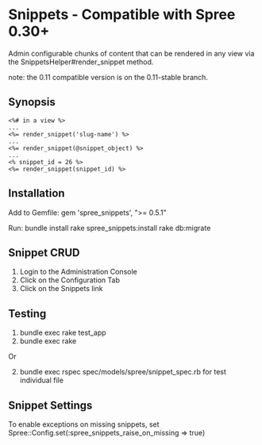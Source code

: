Snippets - Compatible with Spree 0.30+
======================================

Admin configurable chunks of content that can be rendered in any view via the SnippetsHelper#render_snippet method.

note: the 0.11 compatible version is on the 0.11-stable branch.

Synopsis
--------
  
    <%# in a view %>
    ...
    <%= render_snippet('slug-name') %>
    ...
    <%= render_snippet(@snippet_object) %>
    ...
    <% snippet_id = 26 %>
    <%= render_snippet(snippet_id) %> 

Installation
------------

Add to Gemfile:
    gem 'spree_snippets', ">= 0.5.1"

Run:
    bundle install
    rake spree_snippets:install
    rake db:migrate

Snippet CRUD
------------

1. Login to the Administration Console
2. Click on the Configuration Tab
3. Click on the Snippets link

Testing
------------

1. bundle exec rake test_app
2. bundle exec rake

Or

2. bundle exec rspec spec/models/spree/snippet_spec.rb for test individual file

Snippet Settings
----------------

To enable exceptions on missing snippets, set Spree::Config.set(:spree_snippets_raise_on_missing => true)
